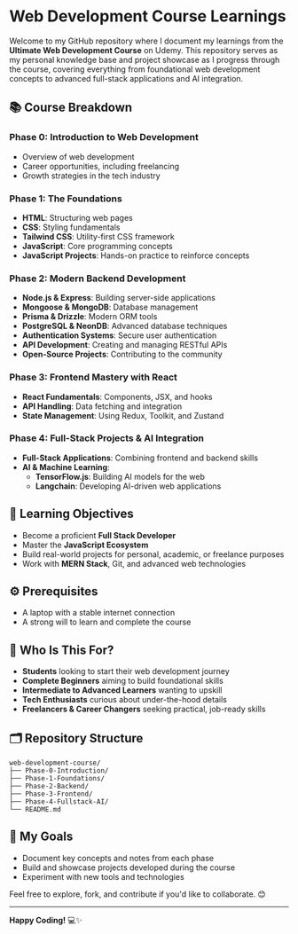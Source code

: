 # Web Development Course Learnings

Welcome to my GitHub repository where I document my learnings from the **Ultimate Web Development Course** on Udemy. This repository serves as my personal knowledge base and project showcase as I progress through the course, covering everything from foundational web development concepts to advanced full-stack applications and AI integration.

## 📚 Course Breakdown

### **Phase 0: Introduction to Web Development**
- Overview of web development
- Career opportunities, including freelancing
- Growth strategies in the tech industry

### **Phase 1: The Foundations**
- **HTML**: Structuring web pages
- **CSS**: Styling fundamentals
- **Tailwind CSS**: Utility-first CSS framework
- **JavaScript**: Core programming concepts
- **JavaScript Projects**: Hands-on practice to reinforce concepts

### **Phase 2: Modern Backend Development**
- **Node.js & Express**: Building server-side applications
- **Mongoose & MongoDB**: Database management
- **Prisma & Drizzle**: Modern ORM tools
- **PostgreSQL & NeonDB**: Advanced database techniques
- **Authentication Systems**: Secure user authentication
- **API Development**: Creating and managing RESTful APIs
- **Open-Source Projects**: Contributing to the community

### **Phase 3: Frontend Mastery with React**
- **React Fundamentals**: Components, JSX, and hooks
- **API Handling**: Data fetching and integration
- **State Management**: Using Redux, Toolkit, and Zustand

### **Phase 4: Full-Stack Projects & AI Integration**
- **Full-Stack Applications**: Combining frontend and backend skills
- **AI & Machine Learning**:
  - **TensorFlow.js**: Building AI models for the web
  - **Langchain**: Developing AI-driven web applications

## 🎯 Learning Objectives
- Become a proficient **Full Stack Developer**
- Master the **JavaScript Ecosystem**
- Build real-world projects for personal, academic, or freelance purposes
- Work with **MERN Stack**, Git, and advanced web technologies

## ⚙️ Prerequisites
- A laptop with a stable internet connection
- A strong will to learn and complete the course

## 👥 Who Is This For?
- **Students** looking to start their web development journey
- **Complete Beginners** aiming to build foundational skills
- **Intermediate to Advanced Learners** wanting to upskill
- **Tech Enthusiasts** curious about under-the-hood details
- **Freelancers & Career Changers** seeking practical, job-ready skills

## 🗂 Repository Structure
```
web-development-course/
├── Phase-0-Introduction/
├── Phase-1-Foundations/
├── Phase-2-Backend/
├── Phase-3-Frontend/
├── Phase-4-Fullstack-AI/
└── README.md
```

## 🌟 My Goals
- Document key concepts and notes from each phase
- Build and showcase projects developed during the course
- Experiment with new tools and technologies

Feel free to explore, fork, and contribute if you'd like to collaborate. 😊

---

**Happy Coding!** 💻✨

